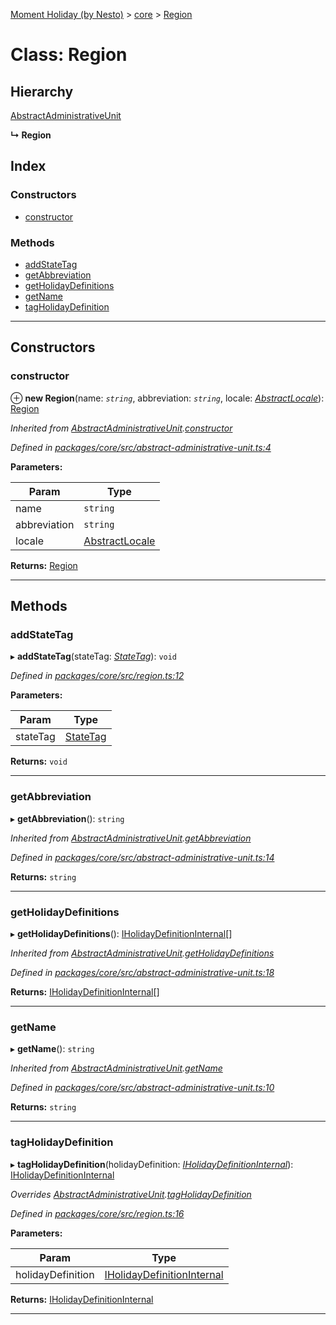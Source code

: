 [Moment Holiday (by Nesto)](../README.md) > [core](../modules/core.md) > [Region](../classes/core.region.md)

# Class: Region

## Hierarchy

 [AbstractAdministrativeUnit](core.abstractadministrativeunit.md)

**↳ Region**

## Index

### Constructors

* [constructor](core.region.md#constructor)

### Methods

* [addStateTag](core.region.md#addstatetag)
* [getAbbreviation](core.region.md#getabbreviation)
* [getHolidayDefinitions](core.region.md#getholidaydefinitions)
* [getName](core.region.md#getname)
* [tagHolidayDefinition](core.region.md#tagholidaydefinition)

---

## Constructors

<a id="constructor"></a>

###  constructor

⊕ **new Region**(name: *`string`*, abbreviation: *`string`*, locale: *[AbstractLocale](core.abstractlocale.md)*): [Region](core.region.md)

*Inherited from [AbstractAdministrativeUnit](core.abstractadministrativeunit.md).[constructor](core.abstractadministrativeunit.md#constructor)*

*Defined in [packages/core/src/abstract-administrative-unit.ts:4](https://github.com/nesto-software/moment-holiday/blob/72ce1a6/packages/core/src/abstract-administrative-unit.ts#L4)*

**Parameters:**

| Param | Type |
| ------ | ------ |
| name | `string` |
| abbreviation | `string` |
| locale | [AbstractLocale](core.abstractlocale.md) |

**Returns:** [Region](core.region.md)

___

## Methods

<a id="addstatetag"></a>

###  addStateTag

▸ **addStateTag**(stateTag: *[StateTag](core.statetag.md)*): `void`

*Defined in [packages/core/src/region.ts:12](https://github.com/nesto-software/moment-holiday/blob/72ce1a6/packages/core/src/region.ts#L12)*

**Parameters:**

| Param | Type |
| ------ | ------ |
| stateTag | [StateTag](core.statetag.md) |

**Returns:** `void`

___
<a id="getabbreviation"></a>

###  getAbbreviation

▸ **getAbbreviation**(): `string`

*Inherited from [AbstractAdministrativeUnit](core.abstractadministrativeunit.md).[getAbbreviation](core.abstractadministrativeunit.md#getabbreviation)*

*Defined in [packages/core/src/abstract-administrative-unit.ts:14](https://github.com/nesto-software/moment-holiday/blob/72ce1a6/packages/core/src/abstract-administrative-unit.ts#L14)*

**Returns:** `string`

___
<a id="getholidaydefinitions"></a>

###  getHolidayDefinitions

▸ **getHolidayDefinitions**(): [IHolidayDefinitionInternal](../interfaces/core.iholidaydefinitioninternal.md)[]

*Inherited from [AbstractAdministrativeUnit](core.abstractadministrativeunit.md).[getHolidayDefinitions](core.abstractadministrativeunit.md#getholidaydefinitions)*

*Defined in [packages/core/src/abstract-administrative-unit.ts:18](https://github.com/nesto-software/moment-holiday/blob/72ce1a6/packages/core/src/abstract-administrative-unit.ts#L18)*

**Returns:** [IHolidayDefinitionInternal](../interfaces/core.iholidaydefinitioninternal.md)[]

___
<a id="getname"></a>

###  getName

▸ **getName**(): `string`

*Inherited from [AbstractAdministrativeUnit](core.abstractadministrativeunit.md).[getName](core.abstractadministrativeunit.md#getname)*

*Defined in [packages/core/src/abstract-administrative-unit.ts:10](https://github.com/nesto-software/moment-holiday/blob/72ce1a6/packages/core/src/abstract-administrative-unit.ts#L10)*

**Returns:** `string`

___
<a id="tagholidaydefinition"></a>

###  tagHolidayDefinition

▸ **tagHolidayDefinition**(holidayDefinition: *[IHolidayDefinitionInternal](../interfaces/core.iholidaydefinitioninternal.md)*): [IHolidayDefinitionInternal](../interfaces/core.iholidaydefinitioninternal.md)

*Overrides [AbstractAdministrativeUnit](core.abstractadministrativeunit.md).[tagHolidayDefinition](core.abstractadministrativeunit.md#tagholidaydefinition)*

*Defined in [packages/core/src/region.ts:16](https://github.com/nesto-software/moment-holiday/blob/72ce1a6/packages/core/src/region.ts#L16)*

**Parameters:**

| Param | Type |
| ------ | ------ |
| holidayDefinition | [IHolidayDefinitionInternal](../interfaces/core.iholidaydefinitioninternal.md) |

**Returns:** [IHolidayDefinitionInternal](../interfaces/core.iholidaydefinitioninternal.md)

___

